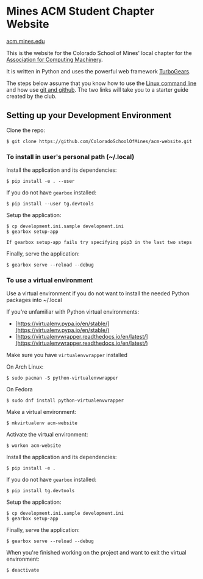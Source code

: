 # Mines ACM Student Chapter Website

[acm.mines.edu](https://acm.mines.edu/)

This is the website for the Colorado School of Mines' local chapter for the
[Association for Computing Machinery](http://www.acm.org/).

It is written in Python and uses the powerful web framework
[TurboGears](http://turbogears.com/).

The steps below assume that you know how to use the [Linux command line](INTROCOMMANDLINE.md) and how use
[git and github](INTROGIT.md). The two links will take you to a starter guide created by the club.

## Setting up your Development Environment

Clone the repo:

    $ git clone https://github.com/ColoradoSchoolOfMines/acm-website.git

### To install in user's personal path (~/.local)

Install the application and its dependencies:

    $ pip install -e . --user

If you do not have `gearbox` installed:

    $ pip install --user tg.devtools

Setup the application:

    $ cp development.ini.sample development.ini
    $ gearbox setup-app
`If gearbox setup-app fails try specifying pip3 in the last two steps`

Finally, serve the application:

    $ gearbox serve --reload --debug

### To use a virtual environment

Use a virtual environment if you do not want to install the needed Python
packages into ~/.local

If you're unfamiliar with Python virtual environments:

* [https://virtualenv.pypa.io/en/stable/](https://virtualenv.pypa.io/en/stable/)
* [https://virtualenvwrapper.readthedocs.io/en/latest/](https://virtualenvwrapper.readthedocs.io/en/latest/)

Make sure you have `virtualenvwrapper` installed

On Arch Linux:

    $ sudo pacman -S python-virtualenvwrapper
On Fedora

    $ sudo dnf install python-virtualenvwrapper

Make a virtual environment:

    $ mkvirtualenv acm-website

Activate the virtual environment:

    $ workon acm-website

Install the application and its dependencies:

    $ pip install -e .

If you do not have `gearbox` installed:

    $ pip install tg.devtools

Setup the application:

    $ cp development.ini.sample development.ini
    $ gearbox setup-app


Finally, serve the application:

    $ gearbox serve --reload --debug

When you're finished working on the project and want to exit the virtual
environment:

    $ deactivate
